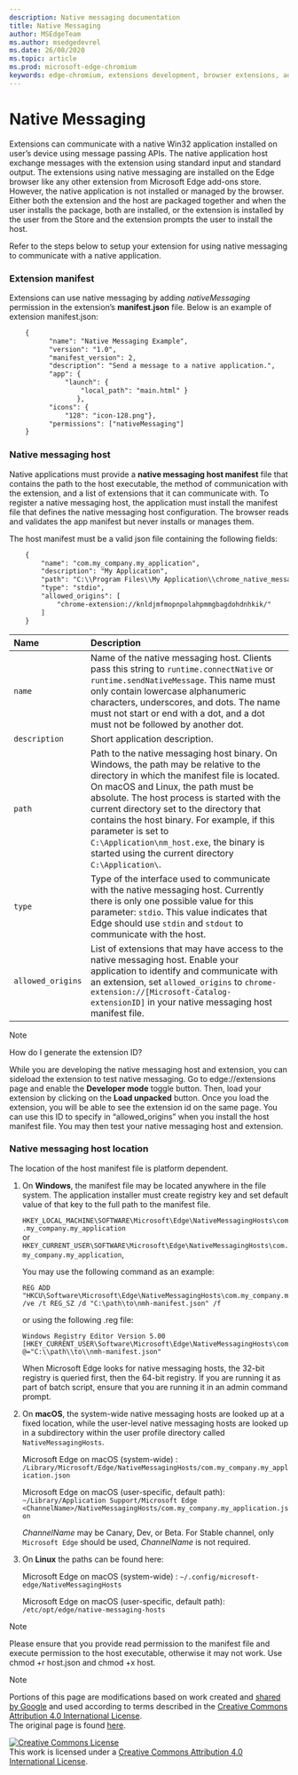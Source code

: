 ```yaml
---
description: Native messaging documentation
title: Native Messaging
author: MSEdgeTeam
ms.author: msedgedevrel
ms.date: 26/08/2020
ms.topic: article
ms.prod: microsoft-edge-chromium
keywords: edge-chromium, extensions development, browser extensions, add-ons, partner center, developer
---
```


# Native Messaging  

Extensions can communicate with a native Win32 application installed on user’s device using message passing APIs. The native application host exchange messages with the extension using standard input and standard output. The extensions using native messaging are installed on the Edge browser like any other extension from Microsoft Edge add-ons store. However, the native application is not installed or managed by the browser. Either both the extension and the host are packaged together and when the user installs the package, both are installed, or the extension is installed by the user from the Store and the extension prompts the user to install the host. 

Refer to the steps below to setup your extension for using native messaging to communicate with a native application. 

### Extension manifest

Extensions can use native messaging by adding *nativeMessaging* permission in the extension’s **manifest.json** file. Below is an example of extension manifest.json:

```xml
    {
          "name": "Native Messaging Example",
          "version": "1.0",
          "manifest_version": 2, 
          "description": "Send a message to a native application.",
          "app": { 
              "launch": { 
                  "local_path": "main.html" } 
                 }, 
          "icons": { 
              "128": "icon-128.png"}, 
          "permissions": ["nativeMessaging"] 
    }
```

### Native messaging host
    
Native applications must provide a **native messaging host manifest** file that contains the path to the host executable, the method of communication with the extension, and a list of extensions that it can communicate with. To register a native messaging host, the application must install the manifest file that defines the native messaging host configuration. The browser reads and validates the app manifest but never installs or manages them. 

The host manifest must be a valid json file containing the following fields: 
    
```xml
    {
        "name": "com.my_company.my_application",
        "description": "My Application",
        "path": "C:\\Program Files\\My Application\\chrome_native_messaging_host.exe",
        "type": "stdio",
        "allowed_origins": [
            "chrome-extension://knldjmfmopnpolahpmmgbagdohdnhkik/"
        ]
    }
```  




| Name | Description |  
|:--- |:--- |  
| `name` | Name of the native messaging host. Clients pass this string to `runtime.connectNative` or `runtime.sendNativeMessage`.  This name must only contain lowercase alphanumeric characters, underscores, and dots.  The name must not start or end with a dot, and a dot must not be followed by another dot. |  
| `description` | Short application description. |  
| `path` | Path to the native messaging host binary. On Windows, the path may be relative to the directory in which the manifest file is located. On macOS and Linux, the path must be absolute. The host process is started with the current directory set to the directory that contains the host binary. For example, if this parameter is set to `C:\Application\nm_host.exe`, the binary is started using the current directory `C:\Application\`. |  
| `type` | Type of the interface used to communicate with the native messaging host.  Currently there is only one possible value for this parameter: `stdio`.  This value indicates that Edge should use `stdin` and `stdout` to communicate with the host. |  
| `allowed_origins` |  List of extensions that may have access to the native messaging host.  Enable your application to identify and communicate with an extension, set `allowed_origins` to `chrome-extension://[Microsoft-Catalog-extensionID]` in your native messaging host manifest file. |  


> [!NOTE]
> How do I generate the extension ID?
>
> While you are developing the native messaging host and extension, you can sideload the extension to test native messaging. Go to edge://extensions page and enable the **Developer mode** toggle button. Then, load your extension by clicking on the **Load unpacked** button. Once you load the extension, you will be able to see the extension id on the same page. You can use this ID to specify in “allowed_origins” when you install the host manifest file. You may then test your native messaging host and extension. 


### Native messaging host location 

The location of the host manifest file is platform dependent.
    
1. On **Windows**, the manifest file may be located anywhere in the file system. The application installer must create registry key and set default value of that key to the full path to the manifest file.
    
    `HKEY_LOCAL_MACHINE\SOFTWARE\Microsoft\Edge\NativeMessagingHosts\com.my_company.my_application`  
    or  
    `HKEY_CURRENT_USER\SOFTWARE\Microsoft\Edge\NativeMessagingHosts\com.my_company.my_application`,  
    
    You may use the following command as an example: 
    
    ```shell
    REG ADD "HKCU\Software\Microsoft\Edge\NativeMessagingHosts\com.my_company.my_application" /ve /t REG_SZ /d "C:\path\to\nmh-manifest.json" /f
    ```  
    
    or using the following .reg file:  
    
    ```shell
    Windows Registry Editor Version 5.00
    [HKEY_CURRENT_USER\Software\Microsoft\Edge\NativeMessagingHosts\com.my_company.my_application]
    @="C:\\path\\to\\nmh-manifest.json"
    ```  
    When Microsoft Edge looks for native messaging hosts, the 32-bit registry is queried first, then the 64-bit registry. If you are running it as part of batch script, ensure that you are running it in an admin command prompt.


2. On **macOS**, the system-wide native messaging hosts are looked up at a fixed location, while the user-level native messaging hosts are looked up in a subdirectory within the user profile directory called `NativeMessagingHosts`.

    Microsoft Edge on macOS \(system-wide\) :  
    `/Library/Microsoft/Edge/NativeMessagingHosts/com.my_company.my_application.json`

    Microsoft Edge on macOS \(user-specific, default path\):  
    `~/Library/Application Support/Microsoft Edge <ChannelName>/NativeMessagingHosts/com.my_company.my_application.json`

    *ChannelName* may be Canary, Dev, or Beta. For Stable channel, only `Microsoft Edge` should be used, *ChannelName* is not required.


3. On **Linux** the paths can be found here: 

    Microsoft Edge on macOS \(system-wide\) :
    `~/.config/microsoft-edge/NativeMessagingHosts`

    Microsoft Edge on macOS \(user-specific, default path\): 
    `/etc/opt/edge/native-messaging-hosts`


> [!NOTE]
> Please ensure that you provide read permission to the manifest file and execute permission to the host executable, otherwise it may not work. Use chmod +r host.json and chmod +x host.



<!-- image links -->  

<!-- links -->  


> [!NOTE]
> Portions of this page are modifications based on work created and [shared by Google][GoogleSitePolicies] and used according to terms described in the [Creative Commons Attribution 4.0 International License][CCA4IL].  
> The original page is found [here](https://developer.chrome.com/extensions/nativeMessaging).  

[![Creative Commons License][CCby4Image]][CCA4IL]  
This work is licensed under a [Creative Commons Attribution 4.0 International License][CCA4IL].  

[CCA4IL]: https://creativecommons.org/licenses/by/4.0  
[CCby4Image]: https://i.creativecommons.org/l/by/4.0/88x31.png  
[GoogleSitePolicies]: https://developers.google.com/terms/site-policies
